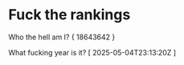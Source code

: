 # Fuck the rankings

Who the hell am I?
{ 18643642 }

What fucking year is it?
[ 2025-05-04T23:13:20Z ]
